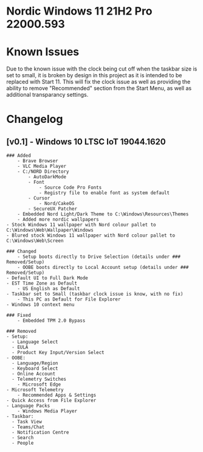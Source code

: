 # Nordic Windows 11 21H2 Pro 22000.593

# Known Issues
Due to the known issue with the clock being cut off when the taskbar size is set to small, it is broken by design in this project as it is intended to be replaced with Start 11. This will fix the clock issue as well as providing the ability to remove "Recommended" section from the Start Menu, as well as additional transparancy settings.

# Changelog

## [v0.1] - Windows 10 LTSC IoT 19044.1620
	### Added
		- Brave Browser
		- VLC Media Player
		- C:/NORD Directory
			- AutoDarkMode
			- Font
				- Source Code Pro Fonts
				- Registry file to enable font as system default
			- Cursor
				- Nord/CakeOS
			- SecureUX Patcher
		- Embedded Nord Light/Dark Theme to C:\Windows\Resources\Themes
		- Added more nordic wallpapers
    - Stock Windows 11 wallpaper with Nord colour pallet to C:\Windows\Web\Wallpaper\Windows
    - Blured stock Windows 11 wallpaper with Nord colour pallet to C:\Windows\Web\Screen

	### Changed
		- Setup boots directly to Drive Selection (details under ### Removed/Setup)
		- OOBE boots directly to Local Account setup (details under ### Removed/Setup)
    - Default UI to Full Dark Mode
    - EST Time Zone as Default
		- US English as Default
    - Taskbar set to Small (taskbar clock issue is know, with no fix)
		- This PC as Default for File Explorer
    - Windows 10 context menu

	### Fixed
		- Embedded TPM 2.0 Bypass
    
	### Removed
    - Setup:
      - Language Select
      - EULA
      - Product Key Input/Version Select
    - OOBE:
      - Language/Region
      - Keyboard Select
      - Online Account
      - Telemetry Switches
		- Microsoft Edge
    - Microsoft Telemetry
		- Recommended Apps & Settings
    - Quick Access from File Explorer
    - Language Packs
		- Windows Media Player
    - Taskbar:
      - Task View
      - Teams/Chat
      - Notification Centre
      - Search
      - People
